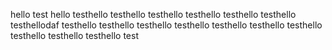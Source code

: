 hello
test
hello
testhello
testhello
testhello
testhello
testhello
testhello
testhellodaf
testhello
testhello
testhello
testhello
testhello
testhello
testhello
testhello
testhello
testhello
test